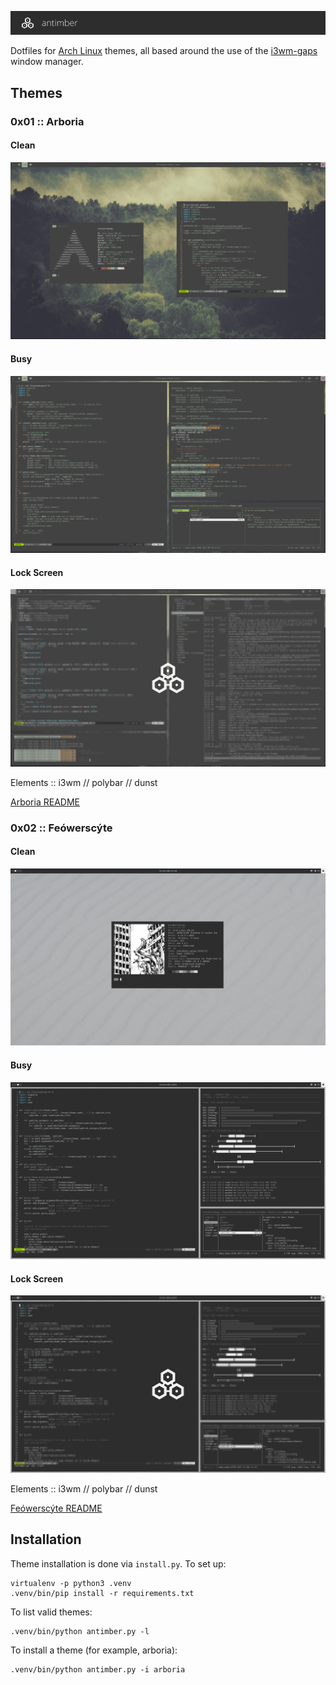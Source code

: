 ![Antimber](doc/header.png)

Dotfiles for [Arch Linux](https://www.archlinux.org/) themes, all based around
the use of the [i3wm-gaps](https://github.com/Airblader/i3) window manager.

## Themes

### 0x01 :: Arboria
#### Clean

![arboria clean](arboria/screenshots/clean.jpg)

#### Busy

![arboria busy](arboria/screenshots/busy.jpg)

#### Lock Screen

![arboria i3lock](arboria/screenshots/i3lock.jpg)

Elements :: i3wm // polybar // dunst

[Arboria README](arboria/README.md)

### 0x02 :: Feówerscýte
#### Clean

![feowerscyte clean](feowerscyte/screenshots/clean.jpg)

#### Busy

![feowerscyte busy](feowerscyte/screenshots/busy.jpg)

#### Lock Screen

![feowerscyte i3lock](feowerscyte/screenshots/i3lock.jpg)

Elements :: i3wm // polybar // dunst

[Feówerscýte README](feowerscyte/README.md)

## Installation

Theme installation is done via `install.py`. To set up:

```
virtualenv -p python3 .venv
.venv/bin/pip install -r requirements.txt
```

To list valid themes:

```
.venv/bin/python antimber.py -l
```

To install a theme (for example, arboria):

```
.venv/bin/python antimber.py -i arboria
```
